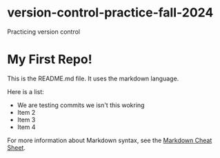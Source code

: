 # version-control-practice-fall-2024
Practicing version control

# My First Repo!

This is the README.md file. It uses the markdown language.

Here is a list:

  + We are testing commits we isn't this wokring
  + Item 2
  + Item 3
  + Item 4


For more information about Markdown syntax, see the [Markdown Cheat Sheet](https://www.markdownguide.org/cheat-sheet/).